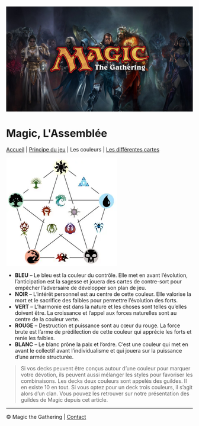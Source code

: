 ![presentation mtg](img/mtg_debut.jpg)
# Magic, L'Assemblée

[Accueil](README.md) | [Principe du jeu](PRINCIPE_DU_JEU.md) | Les couleurs | [Les différentes cartes](CARTES.md)


![couleur mtg](img/mtg_couleurs.webp)

* **BLEU** – Le bleu est la couleur du contrôle. Elle met en avant l’évolution, l’anticipation est la sagesse et jouera des cartes de contre-sort pour empêcher l’adversaire de développer son plan de jeu.
* **NOIR** – L’intérêt personnel est au centre de cette couleur. Elle valorise la mort et le sacrifice des faibles pour permettre l’évolution des forts.
* **VERT** – L’harmonie est dans la nature et les choses sont telles qu’elles doivent être. La croissance et l’appel aux forces naturelles sont au centre de la couleur verte.
* **ROUGE** – Destruction et puissance sont au cœur du rouge. La force brute est l’arme de prédilection de cette couleur qui apprécie les forts et renie les faibles.
* **BLANC** – Le blanc prône la paix et l’ordre. C’est une couleur qui met en avant le collectif avant l’individualisme et qui jouera sur la puissance d’une armée structurée.

> Si vos decks peuvent être conçus autour d’une couleur pour marquer votre dévotion, ils peuvent aussi mélanger les styles pour favoriser les combinaisons. Les decks deux couleurs sont appelés des guildes. Il en existe 10 en tout. Si vous optez pour un deck trois couleurs, il s’agit alors d’un clan. Vous pouvez les retrouver sur notre présentation des guildes de Magic depuis cet article.

---
© Magic the Gathering | [Contact](mailto:reply@gmail.com)